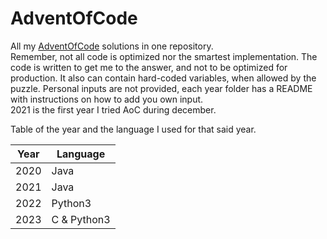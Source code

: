 # AdventOfCode

All my [AdventOfCode](https://adventofcode.com/) solutions in one repository. <br>
Remember, not all code is optimized nor the smartest implementation. The code is written to get me to the answer, 
and not to be optimized for production. It also can contain hard-coded variables, when allowed by the puzzle. 
Personal inputs are not provided, each year folder has a README with instructions on how to add you own input.<br>
2021 is the first year I tried AoC during december. 

Table of the year and the language I used for that said year.

| Year | Language    |
|------|-------------|
| 2020 | Java        |
| 2021 | Java        |
| 2022 | Python3     |
| 2023 | C & Python3 | 
